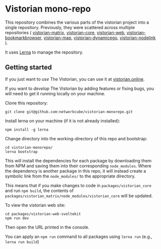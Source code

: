 # Vistorian mono-repo

This repository combines the various parts of the vistorian project into a single repository.
Previously, they were scattered across multiple repositories (
[vistorian-matrix](https://github.com/networkcube/vistorian-matrix),
[vistorian-core](https://github.com/networkcube/vistorian-core),
[vistorian-web](https://github.com/networkcube/vistorian-web),
[vistorian-bookmarkbrowser](https://github.com/networkcube/vistorian-bookmarkbrowser),
[vistorian-map](https://github.com/networkcube/vistorian-map),
[vistorian-dynamicego](https://github.com/networkcube/vistorian-dynamicego),
[vistorian-nodelink](https://github.com/networkcube/vistorian-nodelink)
).

It uses [Lerna](https://lerna.js.org/) to manage the repository.

## Getting started

If you just want to *use* The Vistorian, you can use it at [vistorian.online](http://vistorian.online).

If you want to *develop* The Vistorian by adding features or fixing bugs, you will need to get it running locally on your machine.

Clone this repository:

    git clone git@github.com:networkcube/vistorian-monorepo.git

Install lerna on your machine (if it is not already installed):
  
    npm install -g lerna

Change directory into the working-directory of this repo and bootstrap:

    cd vistorian-monorepo/
    lerna bootstrap

This will install the dependencies for each package by downloading them from NPM and saving them into their corresponding `node_modules`.
Where the dependency is another package in this repo, it will instead create a symbolic link from the `node_modules/` to the appropriate directory.

This means that if you make changes to code in `packages/vistorian_core` and run `npm build`, the contents of `packages/vistorian_matrix/node_modules/vistorian_core` will be updated.

To view the vistorian web site:

    cd packages/vistorian-web-sveltekit
    npm run dev

Then open the URL printed in the console.


You can apply an `npm run` command to all packages using `lerna run` (e.g., `lerna run build`)
